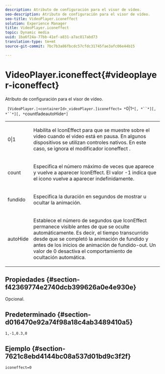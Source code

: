 ```yaml
---
description: Atributo de configuración para el visor de vídeo.
seo-description: Atributo de configuración para el visor de vídeo.
seo-title: VideoPlayer.iconeffect
solution: Experience Manager
title: VideoPlayer.iconeffect
topic: Dynamic media
uuid: 1ba6f24a-77bb-41ef-a831-a7ac817abd73
translation-type: tm+mt
source-git-commit: 7bc7b3a86fbcdc57cfdc31745fae3afc06e44b15

---
```



# VideoPlayer.iconeffect{#videoplayer-iconeffect}

Atributo de configuración para el visor de vídeo.

` [VideoPlayer.|<containerId>_videoPlayer.]iconeffect= *`0|1`*[, *``*][, *``*][, *`countfadeautoHide`*]`

<table id="table_C616483932C2482CA9794DDD7313FD7C"> 
 <tbody> 
  <tr> 
   <td colname="col1"> <p> <span class="codeph"> <span class="varname"> 0|1</span> </span> </p> </td> 
   <td colname="col2"> <p> Habilita el IconEffect para que se muestre sobre el video cuando el video está en pausa. En algunos dispositivos se utilizan controles nativos. En este caso, se ignora el modificador <span class="codeph"> iconeffect</span> . </p> </td> 
  </tr> 
  <tr> 
   <td colname="col1"> <p> <span class="codeph"> <span class="varname"> count</span></span> </p> </td> 
   <td colname="col2"> <p> Especifica el número máximo de veces que aparece y vuelve a aparecer IconEffect. El valor <span class="codeph"> -1</span> indica que el icono vuelve a aparecer indefinidamente. </p> </td> 
  </tr> 
  <tr> 
   <td colname="col1"> <p> <span class="codeph"> <span class="varname"> fundido</span></span> </p> </td> 
   <td colname="col2"> <p> Especifica la duración en segundos de mostrar u ocultar la animación. </p> </td> 
  </tr> 
  <tr> 
   <td colname="col1"> <p> <span class="codeph"> <span class="varname"> autoHide</span></span> </p> </td> 
   <td colname="col2"> <p> Establece el número de segundos que IconEffect permanece visible antes de que se oculte automáticamente. Es decir, el tiempo transcurrido desde que se completó la animación de fundido y antes de los inicios de animación de fundido-out. Un valor de <span class="codeph"> 0</span> desactiva el comportamiento de ocultación automática. </p> </td> 
  </tr> 
 </tbody> 
</table>

## Propiedades {#section-f42369774e2740dcb399626a0e4e930e}

Opcional.

## Predeterminado {#section-d016470e92a74f98a18c4ab3489410a5}

`1,-1,0.3,0`

## Ejemplo {#section-7621c8ebd4144bc08a537d01bd9c3f2f}

```
iconeffect=0
```

